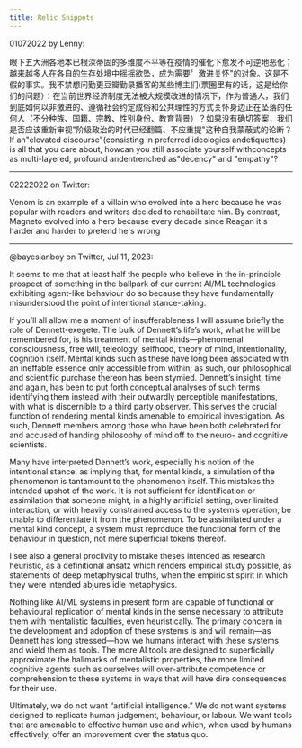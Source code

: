 ```yaml
---
title: Relic Snippets
---
```

01072022 by Lenny:

眼下五大洲各地本已根深蒂固的多维度不平等在疫情的催化下愈发不可逆地恶化；越来越多人在各自的生存处境中摇摇欲坠，成为需要〞激进关怀"的对象。这是不假的事实。我不禁想问勤更豆瓣勤录播客的某些博主们(票圈里有的话，这是给你们的问题）：在当前世界经济制度无法被大规模改进的情况下，作为普通人，我们到底如何以非激进的、遵循社会约定成俗和公共理性的方式关怀身边正在坠落的任何人（不分种族、国籍、宗教、性别身份、教育背景）？如果没有确切答案，我们是否应该重新审视"阶级政治的时代已经翻篇、不应重提"这种自我蒙蔽式的论断？If an"elevated discourse"(consisting in preferred ideologies andetiquettes) is all that you care about, howcan you still associate yourself withconcepts as multi-layered, profound andentrenched as"decency" and "empathy"?

---
02222022 on Twitter:

Venom is an example of a villain who evolved into a hero because he was popular with readers and writers decided to rehabilitate him. By contrast, Magneto evolved into a hero because every decade since Reagan it's harder and harder to pretend he's wrong

---
@bayesianboy on Twitter, Jul 11, 2023:  

It seems to me that at least half the people who believe in the in-principle prospect of something in the ballpark of our current AI/ML technologies exhibiting agent-like behaviour do so because they have fundamentally misunderstood the point of intentional stance-taking.

If you’ll all allow me a moment of insufferableness I will assume briefly the role of Dennett-exegete. The bulk of Dennett’s life’s work, what he will be remembered for, is his treatment of mental kinds—phenomenal consciousness, free will, teleology, selfhood, theory of mind, intentionality, cognition itself. Mental kinds such as these have long been associated with an ineffable essence only accessible from within; as such, our philosophical and scientific purchase thereon has been stymied. Dennett’s insight, time and again, has been to put forth conceptual analyses of such terms identifying them instead with their outwardly perceptible manifestations, with what is discernible to a third party observer. This serves the crucial function of rendering mental kinds amenable to empirical investigation. As such, Dennett members among those who have been both celebrated for and accused of handing philosophy of mind off to the neuro- and cognitive scientists.

Many have interpreted Dennett’s work, especially his notion of the intentional stance, as implying that, for mental kinds, a simulation of the phenomenon is tantamount to the phenomenon itself. This mistakes the intended upshot of the work. It is not sufficient for identification or assimilation that someone might, in a highly artificial setting, over limited interaction, or with heavily constrained access to the system’s operation, be unable to differentiate it from the phenomenon. To be assimilated under a mental kind concept, a system must reproduce the functional form of the behaviour in question, not mere superficial tokens thereof.

I see also a general proclivity to mistake theses intended as research heuristic, as a definitional ansatz which renders empirical study possible, as statements of deep metaphysical truths, when the empiricist spirit in which they were intended abjures idle metaphysics.

Nothing like AI/ML systems in present form are capable of functional or behavioural replication of mental kinds in the sense necessary to attribute them with mentalistic faculties, even heuristically. The primary concern in the development and adoption of these systems is and will remain—as Dennett has long stressed—how we humans interact with these systems and wield them as tools. The more AI tools are designed to superficially approximate the hallmarks of mentalistic properties, the more limited cognitive agents such as ourselves will over-attribute competence or comprehension to these systems in ways that will have dire consequences for their use.

Ultimately, we do not want “artificial intelligence.” We do not want systems designed to replicate human judgement, behaviour, or labour. We want tools that are amenable to effective human use and which, when used by humans effectively, offer an improvement over the status quo.